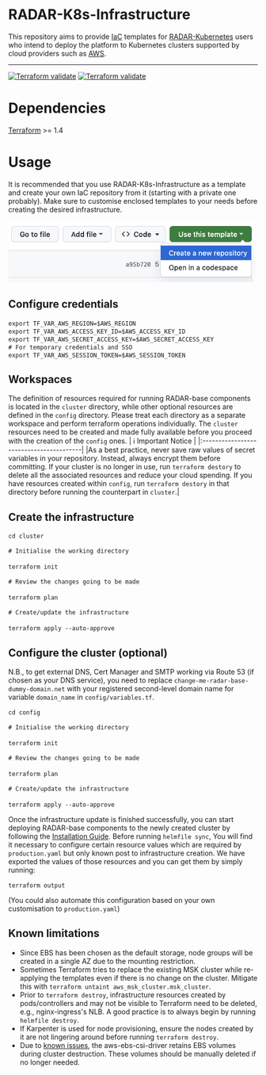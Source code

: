 # RADAR-K8s-Infrastructure
This repository aims to provide [IaC](https://en.wikipedia.org/wiki/Infrastructure_as_code) templates for [RADAR-Kubernetes](https://github.com/RADAR-base/RADAR-Kubernetes) users who intend to deploy the platform to Kubernetes clusters supported by cloud providers such as [AWS](https://aws.amazon.com/eks/). 

---

[![Terraform validate](https://github.com/phidatalab/RADAR-K8s-Infrastructure/actions/workflows/cluster.yaml/badge.svg)](https://github.com/phidatalab/RADAR-K8s-Infrastructure/actions/workflows/cluster.yaml/badge.svg)
[![Terraform validate](https://github.com/phidatalab/RADAR-K8s-Infrastructure/actions/workflows/config.yaml/badge.svg)](https://github.com/phidatalab/RADAR-K8s-Infrastructure/actions/workflows/config.yaml/badge.svg)

# Dependencies
[Terraform](https://developer.hashicorp.com/terraform/downloads) >= 1.4

# Usage
It is recommended that you use RADAR-K8s-Infrastructure as a template and create your own IaC repository from it (starting with a private one probably). Make sure to customise enclosed templates to your needs before creating the desired infrastructure.

<img src="./image/use_this_template.png" alt="use this template" width="500" height="124">


## Configure credentials
```
export TF_VAR_AWS_REGION=$AWS_REGION
export TF_VAR_AWS_ACCESS_KEY_ID=$AWS_ACCESS_KEY_ID
export TF_VAR_AWS_SECRET_ACCESS_KEY=$AWS_SECRET_ACCESS_KEY
# For temporary credentials and SSO
export TF_VAR_AWS_SESSION_TOKEN=$AWS_SESSION_TOKEN
```

## Workspaces
The definition of resources required for running RADAR-base components is located in the `cluster` directory, while other optional resources are defined in the `config` directory. Please treat each directory as a separate workspace and perform terraform operations individually. The `cluster` resources need to be created and made fully available before you proceed with the creation of the `config` ones.
| :information_source:  Important Notice  |
|:----------------------------------------|
|As a best practice, never save raw values of secret variables in your repository. Instead, always encrypt them before committing. If your cluster is no longer in use, run `terraform destory` to delete all the associated resources and reduce your cloud spending. If you have resources created within `config`, run `terraform destory` in that directory before running the counterpart in `cluster`.|

## Create the infrastructure
```
cd cluster
```
```
# Initialise the working directory

terraform init
```
```
# Review the changes going to be made 

terraform plan
```
```
# Create/update the infrastructure

terraform apply --auto-approve
```

## Configure the cluster (optional)
N.B., to get external DNS, Cert Manager and SMTP working via Route 53 (if chosen as your DNS service), you need to replace `change-me-radar-base-dummy-domain.net` with your registered second-level domain name for variable `domain_name` in `config/variables.tf`.

```
cd config
```
```
# Initialise the working directory

terraform init
```
```
# Review the changes going to be made 

terraform plan
```
```
# Create/update the infrastructure

terraform apply --auto-approve
```

Once the infrastructure update is finished successfully, you can start deploying RADAR-base components to the newly created cluster by following the [Installation Guide](https://github.com/RADAR-base/RADAR-Kubernetes#installation). Before running `helmfile sync`, You will find it necessary to configure certain resource values which are required by `production.yaml` but only known post to infrastructure creation. We have exported the values of those resources and you can get them by simply running:
```
terraform output
```
(You could also automate this configuration based on your own customisation to `production.yaml`)

## Known limitations
* Since EBS has been chosen as the default storage, node groups will be created in a single AZ due to the mounting restriction.
* Sometimes Terraform tries to replace the existing MSK cluster while re-applying the templates even if there is no change on the cluster. Mitigate this with `terraform untaint aws_msk_cluster.msk_cluster`.
* Prior to `terraform destroy`, infrastructure resources created by pods/controllers and may not be visible to Terraform need to be deleted, e.g., nginx-ingress's NLB. A good practice is to always begin by running `helmfile destroy`.
* If Karpenter is used for node provisioning, ensure the nodes created by it are not lingering around before running `terraform destroy`. 
* Due to [known issues](https://github.com/kubernetes-sigs/aws-ebs-csi-driver/issues/1507), the aws-ebs-csi-driver retains EBS volumes during cluster destruction. These volumes should be manually deleted if no longer needed.
  
